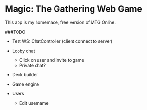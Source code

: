 # Magic: The Gathering Web Game

This app is my homemade, free version of MTG Online. 

###TODO

* Test WS: ChatController (client connect to server)

* Lobby chat
  * Click on user and invite to game
  * Private chat?

* Deck builder
* Game engine

* Users
  * Edit username

